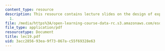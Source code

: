 ```yaml
---
content_type: resource
description: This resource contains lecture slides on the design of experiments, part
  1.
file: /media/https%3A/open-learning-course-data-rc.s3.amazonaws.com/esd-86-models-data-and-inference-for-socio-technical-systems-spring-2007/3acc285693ea9f73867ac55f69328e63_lec19.pdf
file_type: application/pdf
resourcetype: Document
title: lec19.pdf
uid: 3acc2856-93ea-9f73-867a-c55f69328e63
---
```

